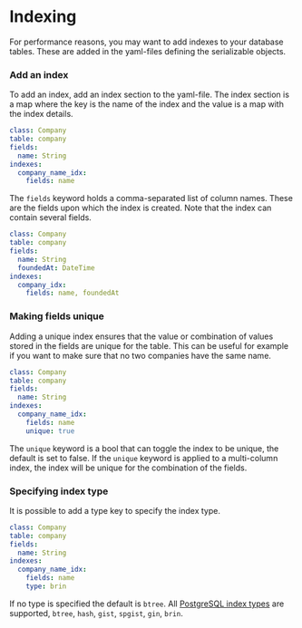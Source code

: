# Indexing

For performance reasons, you may want to add indexes to your database tables. These are added in the yaml-files defining the serializable objects.

### Add an index
To add an index, add an index section to the yaml-file. The index section is a map where the key is the name of the index and the value is a map with the index details.

```yaml
class: Company
table: company
fields:
  name: String
indexes:
  company_name_idx:
    fields: name
```

The `fields` keyword holds a comma-separated list of column names. These are the fields upon which the index is created. Note that the index can contain several fields.

```yaml
class: Company
table: company
fields:
  name: String
  foundedAt: DateTime
indexes:
  company_idx:
    fields: name, foundedAt
```

### Making fields unique
Adding a unique index ensures that the value or combination of values stored in the fields are unique for the table. This can be useful for example if you want to make sure that no two companies have the same name.

```yaml
class: Company
table: company
fields:
  name: String
indexes:
  company_name_idx:
    fields: name
    unique: true
```

The `unique` keyword is a bool that can toggle the index to be unique, the default is set to false. If the `unique` keyword is applied to a multi-column index, the index will be unique for the combination of the fields.

### Specifying index type
It is possible to add a type key to specify the index type. 

```yaml
class: Company
table: company
fields:
  name: String
indexes:
  company_name_idx:
    fields: name
    type: brin
```
If no type is specified the default is `btree`. All [PostgreSQL index types](https://www.postgresql.org/docs/current/indexes-types.html) are supported, `btree`, `hash`, `gist`, `spgist`, `gin`, `brin`.